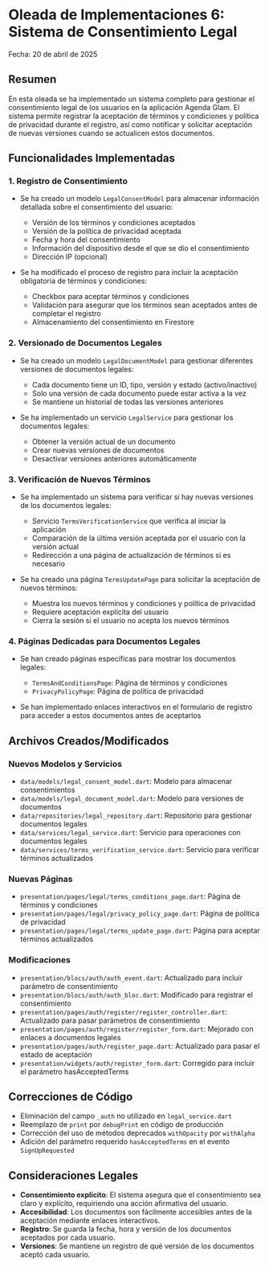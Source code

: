 # Oleada de Implementaciones 6: Sistema de Consentimiento Legal

Fecha: 20 de abril de 2025

## Resumen

En esta oleada se ha implementado un sistema completo para gestionar el consentimiento legal de los usuarios en la aplicación Agenda Glam. El sistema permite registrar la aceptación de términos y condiciones y política de privacidad durante el registro, así como notificar y solicitar aceptación de nuevas versiones cuando se actualicen estos documentos.

## Funcionalidades Implementadas

### 1. Registro de Consentimiento

- Se ha creado un modelo `LegalConsentModel` para almacenar información detallada sobre el consentimiento del usuario:
  - Versión de los términos y condiciones aceptados
  - Versión de la política de privacidad aceptada
  - Fecha y hora del consentimiento
  - Información del dispositivo desde el que se dio el consentimiento
  - Dirección IP (opcional)

- Se ha modificado el proceso de registro para incluir la aceptación obligatoria de términos y condiciones:
  - Checkbox para aceptar términos y condiciones
  - Validación para asegurar que los términos sean aceptados antes de completar el registro
  - Almacenamiento del consentimiento en Firestore

### 2. Versionado de Documentos Legales

- Se ha creado un modelo `LegalDocumentModel` para gestionar diferentes versiones de documentos legales:
  - Cada documento tiene un ID, tipo, versión y estado (activo/inactivo)
  - Solo una versión de cada documento puede estar activa a la vez
  - Se mantiene un historial de todas las versiones anteriores

- Se ha implementado un servicio `LegalService` para gestionar los documentos legales:
  - Obtener la versión actual de un documento
  - Crear nuevas versiones de documentos
  - Desactivar versiones anteriores automáticamente

### 3. Verificación de Nuevos Términos

- Se ha implementado un sistema para verificar si hay nuevas versiones de los documentos legales:
  - Servicio `TermsVerificationService` que verifica al iniciar la aplicación
  - Comparación de la última versión aceptada por el usuario con la versión actual
  - Redirección a una página de actualización de términos si es necesario

- Se ha creado una página `TermsUpdatePage` para solicitar la aceptación de nuevos términos:
  - Muestra los nuevos términos y condiciones y política de privacidad
  - Requiere aceptación explícita del usuario
  - Cierra la sesión si el usuario no acepta los nuevos términos

### 4. Páginas Dedicadas para Documentos Legales

- Se han creado páginas específicas para mostrar los documentos legales:
  - `TermsAndConditionsPage`: Página de términos y condiciones
  - `PrivacyPolicyPage`: Página de política de privacidad

- Se han implementado enlaces interactivos en el formulario de registro para acceder a estos documentos antes de aceptarlos

## Archivos Creados/Modificados

### Nuevos Modelos y Servicios

- `data/models/legal_consent_model.dart`: Modelo para almacenar consentimientos
- `data/models/legal_document_model.dart`: Modelo para versiones de documentos
- `data/repositories/legal_repository.dart`: Repositorio para gestionar documentos legales
- `data/services/legal_service.dart`: Servicio para operaciones con documentos legales
- `data/services/terms_verification_service.dart`: Servicio para verificar términos actualizados

### Nuevas Páginas

- `presentation/pages/legal/terms_conditions_page.dart`: Página de términos y condiciones
- `presentation/pages/legal/privacy_policy_page.dart`: Página de política de privacidad
- `presentation/pages/legal/terms_update_page.dart`: Página para aceptar términos actualizados

### Modificaciones

- `presentation/blocs/auth/auth_event.dart`: Actualizado para incluir parámetro de consentimiento
- `presentation/blocs/auth/auth_bloc.dart`: Modificado para registrar el consentimiento
- `presentation/pages/auth/register/register_controller.dart`: Actualizado para pasar parámetros de consentimiento
- `presentation/pages/auth/register/register_form.dart`: Mejorado con enlaces a documentos legales
- `presentation/pages/auth/register_page.dart`: Actualizado para pasar el estado de aceptación
- `presentation/widgets/auth/register_form.dart`: Corregido para incluir el parámetro hasAcceptedTerms

## Correcciones de Código

- Eliminación del campo `_auth` no utilizado en `legal_service.dart`
- Reemplazo de `print` por `debugPrint` en código de producción
- Corrección del uso de métodos deprecados `withOpacity` por `withAlpha`
- Adición del parámetro requerido `hasAcceptedTerms` en el evento `SignUpRequested`

## Consideraciones Legales

- **Consentimiento explícito**: El sistema asegura que el consentimiento sea claro y explícito, requiriendo una acción afirmativa del usuario.
- **Accesibilidad**: Los documentos son fácilmente accesibles antes de la aceptación mediante enlaces interactivos.
- **Registro**: Se guarda la fecha, hora y versión de los documentos aceptados por cada usuario.
- **Versiones**: Se mantiene un registro de qué versión de los documentos aceptó cada usuario.
